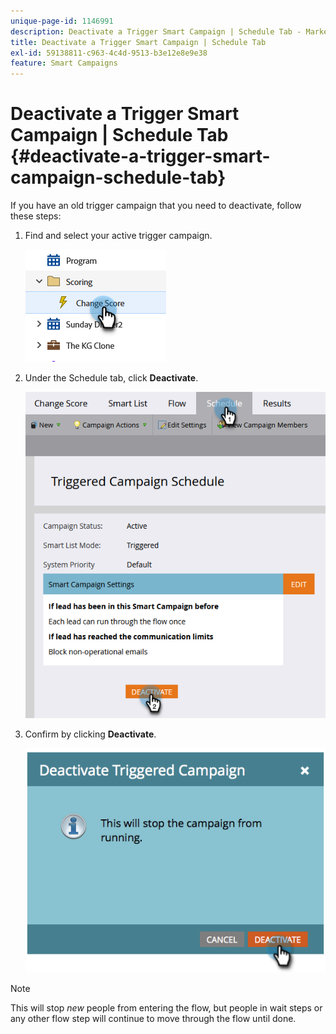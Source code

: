 ```yaml
---
unique-page-id: 1146991
description: Deactivate a Trigger Smart Campaign | Schedule Tab - Marketo Docs - Product Documentation
title: Deactivate a Trigger Smart Campaign | Schedule Tab
exl-id: 59138811-c963-4c4d-9513-b3e12e8e9e38
feature: Smart Campaigns
---
```

# Deactivate a Trigger Smart Campaign | Schedule Tab {#deactivate-a-trigger-smart-campaign-schedule-tab}

If you have an old trigger campaign that you need to deactivate, follow these steps:

1. Find and select your active trigger campaign.

   ![](assets/deactivate-a-trigger-smart-campaign-schedule-tab-1.png)

1. Under the Schedule tab, click **Deactivate**.

   ![](assets/deactivate-a-trigger-smart-campaign-schedule-tab-2.png)

1. Confirm by clicking **Deactivate**.

   ![](assets/deactivate-a-trigger-smart-campaign-schedule-tab-3.png)

>[!NOTE]
>
>This will stop *new* people from entering the flow, but people in wait steps or any other flow step will continue to move through the flow until done.

